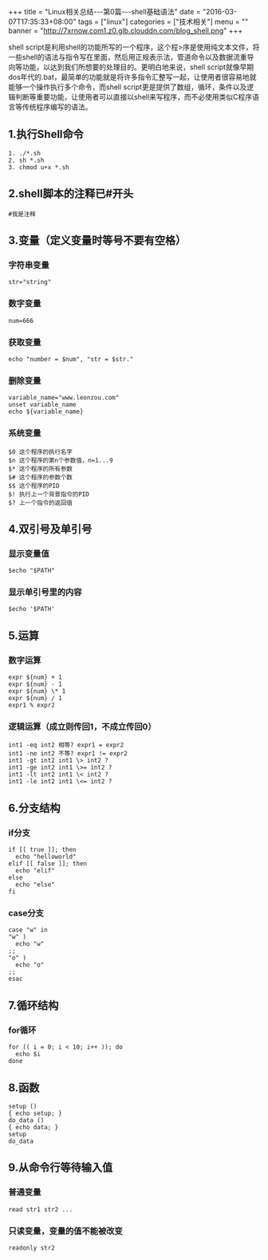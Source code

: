 +++
title = "Linux相关总结---第0篇---shell基础语法"
date = "2016-03-07T17:35:33+08:00"
tags = ["linux"]
categories = ["技术相关"]
menu = ""
banner = "http://7xrnow.com1.z0.glb.clouddn.com/blog_shell.png"
+++

shell script是利用shell的功能所写的一个程序，这个程>序是使用纯文本文件，将一些shell的语法与指令写在里面，然后用正规表示法，管道命令以及数据流重导向等功能，以达到我们所想要的处理目的。更明白地来说，shell script就像早期dos年代的.bat，最简单的功能就是将许多指令汇整写一起，让使用者很容易地就能够一个操作执行多个命令，而shell script更是提供了数组，循环，条件以及逻辑判断等重要功能，让使用者可以直接以shell来写程序，而不必使用类似C程序语言等传统程序编写的语法。
<!--more-->
## 1.执行Shell命令
    1. ./*.sh
    2. sh *.sh
    3. chmod u+x *.sh

## 2.shell脚本的注释已#开头
    #我是注释

## 3.变量（定义变量时等号不要有空格）
### 字符串变量
    str="string"
### 数字变量
    num=666
### 获取变量
    echo "number = $num", "str = $str."
### 删除变量
    variable_name="www.leonzou.com"
    unset variable_name
    echo ${variable_name}
### 系统变量
    $0 这个程序的执行名字
    $n 这个程序的第n个参数值，n=1...9
    $* 这个程序的所有参数
    $# 这个程序的参数个数
    $$ 这个程序的PID
    $! 执行上一个背景指令的PID
    $? 上一个指令的返回值

## 4.双引号及单引号
### 显示变量值
    $echo "$PATH"
### 显示单引号里的内容
    $echo '$PATH'

## 5.运算
### 数字运算
    expr ${num} + 1
    expr ${num} - 1
    expr ${num} \* 1
    expr ${num} / 1
    expr1 % expr2
### 逻辑运算（成立则传回1，不成立传回0）
    int1 -eq int2 相等? expr1 = expr2
    int1 -ne int2 不等? expr1 != expr2
    int1 -gt int2 int1 \> int2 ?
    int1 -ge int2 int1 \>= int2 ?
    int1 -lt int2 int1 \< int2 ?
    int1 -le int2 int1 \<= int2 ?

## 6.分支结构
### if分支
    if [[ true ]]; then
      echo "helloworld"
    elif [[ false ]]; then
      echo "elif"
    else
      echo "else"
    fi
### case分支
    case "w" in
    "w" )
      echo "w"
    ;;
    "o" )
      echo "o"
    ;;
    esac

## 7.循环结构
### for循环
    for (( i = 0; i < 10; i++ )); do
      echo $i
    done

## 8.函数
    setup ()
    { echo setup; }
    do_data ()
    { echo data; }
    setup
    do_data

## 9.从命令行等待输入值
### 普通变量
    read str1 str2 ...
### 只读变量，变量的值不能被改变
    readonly str2
